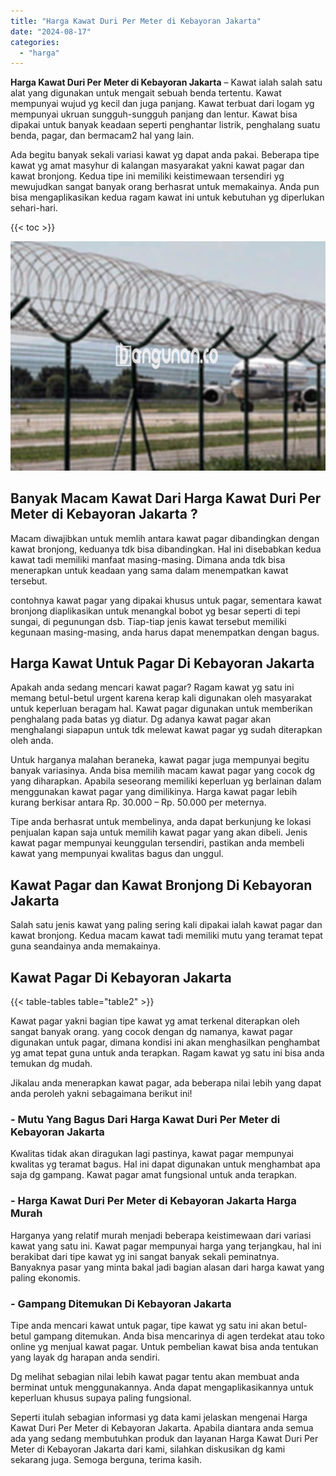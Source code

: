```yaml
---
title: "Harga Kawat Duri Per Meter di Kebayoran Jakarta"
date: "2024-08-17"
categories: 
  - "harga"
---
```


**Harga Kawat Duri Per Meter di Kebayoran Jakarta** – Kawat ialah salah satu alat yang digunakan untuk mengait sebuah benda tertentu. Kawat mempunyai wujud yg kecil dan juga panjang. Kawat terbuat dari logam yg mempunyai ukruan sungguh-sungguh panjang dan lentur. Kawat bisa dipakai untuk banyak keadaan seperti penghantar listrik, penghalang suatu benda, pagar, dan bermacam2 hal yang lain.

Ada begitu banyak sekali variasi kawat yg dapat anda pakai. Beberapa tipe kawat yg amat masyhur di kalangan masyarakat yakni kawat pagar dan kawat bronjong. Kedua tipe ini memiliki keistimewaan tersendiri yg mewujudkan sangat banyak orang berhasrat untuk memakainya. Anda pun bisa mengaplikasikan kedua ragam kawat ini untuk kebutuhan yg diperlukan sehari-hari.

{{< toc >}}

![Harga Kawat Duri Per Meter di Kebayoran Jakarta](/images/jual-kawat-murah35.png)

## Banyak Macam Kawat Dari Harga Kawat Duri Per Meter di Kebayoran Jakarta ?

Macam diwajibkan untuk memlih antara kawat pagar dibandingkan dengan kawat bronjong, keduanya tdk bisa dibandingkan. Hal ini disebabkan kedua kawat tadi memiliki manfaat masing-masing. Dimana anda tdk bisa menerapkan untuk keadaan yang sama dalam menempatkan kawat tersebut.

contohnya kawat pagar yang dipakai khusus untuk pagar, sementara kawat bronjong diaplikasikan untuk menangkal bobot yg besar seperti di tepi sungai, di pegunungan dsb. Tiap-tiap jenis kawat tersebut memiliki kegunaan masing-masing, anda harus dapat menempatkan dengan bagus.

## Harga Kawat Untuk Pagar Di Kebayoran Jakarta

Apakah anda sedang mencari kawat pagar? Ragam kawat yg satu ini memang betul-betul urgent karena kerap kali digunakan oleh masyarakat untuk keperluan beragam hal. Kawat pagar digunakan untuk memberikan penghalang pada batas yg diatur. Dg adanya kawat pagar akan menghalangi siapapun untuk tdk melewat kawat pagar yg sudah diterapkan oleh anda.

Untuk harganya malahan beraneka, kawat pagar juga mempunyai begitu banyak variasinya. Anda bisa memilih macam kawat pagar yang cocok dg yang diharapkan. Apabila seseorang memiliki keperluan yg berlainan dalam menggunakan kawat pagar yang dimilikinya. Harga kawat pagar lebih kurang berkisar antara Rp. 30.000 – Rp. 50.000 per meternya.

Tipe anda berhasrat untuk membelinya, anda dapat berkunjung ke lokasi penjualan kapan saja untuk memilih kawat pagar yang akan dibeli. Jenis kawat pagar mempunyai keunggulan tersendiri, pastikan anda membeli kawat yang mempunyai kwalitas bagus dan unggul.

## Kawat Pagar dan Kawat Bronjong Di Kebayoran Jakarta

Salah satu jenis kawat yang paling sering kali dipakai ialah kawat pagar dan kawat bronjong. Kedua macam kawat tadi memiliki mutu yang teramat tepat guna seandainya anda memakainya.

## Kawat Pagar Di Kebayoran Jakarta

{{< table-tables table="table2" >}}

Kawat pagar yakni bagian tipe kawat yg amat terkenal diterapkan oleh sangat banyak orang. yang cocok dengan dg namanya, kawat pagar digunakan untuk pagar, dimana kondisi ini akan menghasilkan penghambat yg amat tepat guna untuk anda terapkan. Ragam kawat yg satu ini bisa anda temukan dg mudah.

Jikalau anda menerapkan kawat pagar, ada beberapa nilai lebih yang dapat anda peroleh yakni sebagaimana berikut ini!

### \- Mutu Yang Bagus Dari Harga Kawat Duri Per Meter di Kebayoran Jakarta

Kwalitas tidak akan diragukan lagi pastinya, kawat pagar mempunyai kwalitas yg teramat bagus. Hal ini dapat digunakan untuk menghambat apa saja dg gampang. Kawat pagar amat fungsional untuk anda terapkan.

### \- Harga Kawat Duri Per Meter di Kebayoran Jakarta Harga Murah

Harganya yang relatif murah menjadi beberapa keistimewaan dari variasi kawat yang satu ini. Kawat pagar mempunyai harga yang terjangkau, hal ini berakibat dari tipe kawat yg ini sangat banyak sekali peminatnya. Banyaknya pasar yang minta bakal jadi bagian alasan dari harga kawat yang paling ekonomis.

### \- Gampang Ditemukan Di Kebayoran Jakarta

Tipe anda mencari kawat untuk pagar, tipe kawat yg satu ini akan betul-betul gampang ditemukan. Anda bisa mencarinya di agen terdekat atau toko online yg menjual kawat pagar. Untuk pembelian kawat bisa anda tentukan yang layak dg harapan anda sendiri.

Dg melihat sebagian nilai lebih kawat pagar tentu akan membuat anda berminat untuk menggunakannya. Anda dapat mengaplikasikannya untuk keperluan khusus supaya paling fungsional.

Seperti itulah sebagian informasi yg data kami jelaskan mengenai Harga Kawat Duri Per Meter di Kebayoran Jakarta. Apabila diantara anda semua ada yang sedang membutuhkan produk dan layanan Harga Kawat Duri Per Meter di Kebayoran Jakarta dari kami, silahkan diskusikan dg kami sekarang juga. Semoga berguna, terima kasih.

